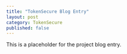 ```yaml
---
title: "TokenSecure Blog Entry"
layout: post
category: TokenSecure
published: false
---
```


This is a placeholder for the project blog entry.
